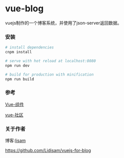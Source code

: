 # vue-blog
  vuejs制作的一个博客系统，并使用了json-server返回数据。


### 安装

``` bash
# install dependencies
cnpm install

# serve with hot reload at localhost:8080
npm run dev

# build for production with minification
npm run build

```


### 参考

  [Vue-组件](http://www.jianshu.com/p/011d308d7dd7)

  [vue-社区](https://cn.vuejs.org/)

### 关于作者

博客:[lisam](http://blog.csdn.net/qq_28666081)

https://github.com/Lidisam/vuejs-for-blog


